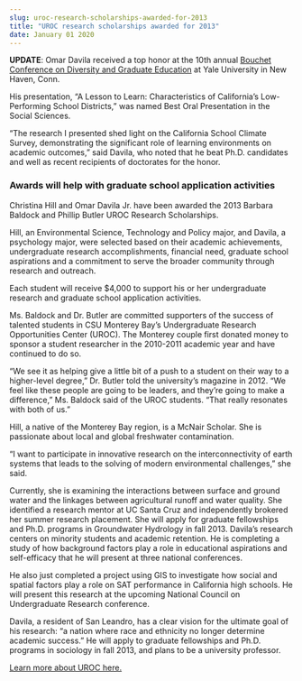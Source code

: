 ```yaml
---
slug: uroc-research-scholarships-awarded-for-2013
title: "UROC research scholarships awarded for 2013"
date: January 01 2020
---
```


<p><strong>UPDATE</strong>: Omar Davila received a top honor at the 10th annual <a href="http://www.yale.edu/graduateschool/diversity/bouchet_conf.html">Bouchet Conference on Diversity and Graduate Education</a> at Yale University in New Haven, Conn.</p><p>His presentation, “A Lesson to Learn: Characteristics of California’s Low-Performing School Districts,” was named Best Oral Presentation in the Social Sciences.</p><p>“The research I presented shed light on the California School Climate Survey, demonstrating the significant role of learning environments on academic outcomes,” said Davila, who noted that he beat Ph.D. candidates and well as recent recipients of doctorates for the honor.</p><h3>Awards will help with graduate school application activities</h3><p>Christina Hill and Omar Davila Jr. have been awarded the 2013 Barbara Baldock and Phillip Butler UROC Research Scholarships.</p><p>Hill, an Environmental Science, Technology and Policy major, and Davila, a psychology major, were selected based on their academic achievements, undergraduate research accomplishments, financial need, graduate school aspirations and a commitment to serve the broader community through research and outreach.</p><p>Each student will receive $4,000 to support his or her undergraduate research and graduate school application activities.</p><p>Ms. Baldock and Dr. Butler are committed supporters of the success of talented students in CSU Monterey Bay’s Undergraduate Research Opportunities Center (UROC). The Monterey couple first donated money to sponsor a student researcher in the 2010-2011 academic year and have continued to do so.</p><p>“We see it as helping give a little bit of a push to a student on their way to a higher-level degree,” Dr. Butler told the university’s magazine in 2012. “We feel like these people are going to be leaders, and they’re going to make a difference,” Ms. Baldock said of the UROC students. “That really resonates with both of us.”</p><p>Hill, a native of the Monterey Bay region, is a McNair Scholar. She is passionate about local and global freshwater contamination.</p><p>“I want to participate in innovative research on the interconnectivity of earth systems that leads to the solving of modern environmental challenges,” she said.</p><p>Currently, she is examining the interactions between surface and ground water and the linkages between agricultural runoff and water quality. She identified a research mentor at UC Santa Cruz and independently brokered her summer research placement. She will apply for graduate fellowships and Ph.D. programs in Groundwater Hydrology in fall 2013. Davila’s research centers on minority students and academic retention. He is completing a study of how background factors play a role in educational aspirations and self-efficacy that he will present at three national conferences.</p><p>He also just completed a project using GIS to investigate how social and spatial factors play a role on SAT performance in California high schools. He will present this research at the upcoming National Council on Undergraduate Research conference.</p><p>Davila, a resident of San Leandro, has a clear vision for the ultimate goal of his research: “a nation where race and ethnicity no longer determine academic success.” He will apply to graduate fellowships and Ph.D. programs in sociology in fall 2013, and plans to be a university professor.</p><p><a href="http://uroc.csumb.edu">Learn more about UROC here.</a></p>
